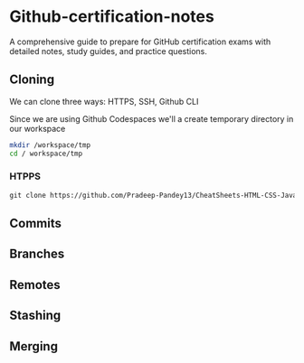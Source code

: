 # Github-certification-notes
A comprehensive guide to prepare for GitHub certification exams with detailed notes, study guides, and practice questions.

## Cloning

We can clone three ways: HTTPS, SSH, Github CLI

Since we are using Github Codespaces we'll a create temporary directory in our workspace

```sh
mkdir /workspace/tmp
cd / workspace/tmp
```

### HTPPS

```md
git clone https://github.com/Pradeep-Pandey13/CheatSheets-HTML-CSS-JavaScript.git

```

## Commits

## Branches

## Remotes

## Stashing 

## Merging
